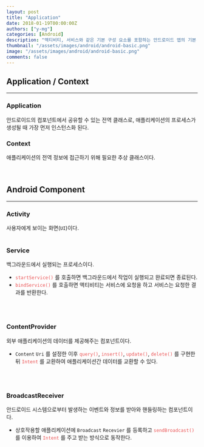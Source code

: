 ```yaml
---
layout: post
title: "Application"
date: 2018-01-19T00:00:00Z
authors: ["y-mg"]
categories: [Android]
description: "액티비티, 서비스와 같은 기본 구성 요소를 포함하는 안드로이드 앱의 기본 클래스"
thumbnail: "/assets/images/android/android-basic.png"
image: "/assets/images/android/android-basic.png"
comments: false
---
```


## Application / Context
***
### Application
안드로이드의 컴포넌트에서 공유할 수 있는 전역 클래스로, 애플리케이션의 프로세스가 생성될 때 가장 먼저 인스턴스화 된다.

### Context
애플리케이션의 전역 정보에 접근하기 위해 필요한 추상 클래스이다.
<br/>
<br/>
<br/>



## Android Component
***
### Activity
사용자에게 보이는 화면(`UI`)이다.
<br/>
<br/>

### Service
백그라운드에서 실행되는 프로세스이다.
- <code style="color: #eb5657;">startService()</code> 를 호출하면 백그라운드에서 작업이 실행되고 완료되면 종료된다. 
- <code style="color: #eb5657;">bindService()</code> 를 호출하면 액티비티는 서비스에 요청을 하고 서비스는 요청한 결과를 반환한다.
<br/>
<br/>

### ContentProvider
외부 애플리케이션의 데이터를 제공해주는 컴포넌트이다.
- `Content` `Uri` 를 설정한 이후 <code style="color: #eb5657;">query()</code>, <code style="color: #eb5657;">insert()</code>, <code style="color: #eb5657;">update()</code>, <code style="color: #eb5657;">delete()</code> 를 구현한 뒤 <code style="color: #eb5657;">Intent</code> 를 교환하여 애플리케이션간 데이터를 교환할 수 있다.
<br/>
<br/>

### BroadcastReceiver
안드로이드 시스템으로부터 발생하는 이벤트와 정보를 받아와 핸들링하는 컴포넌트이다.
- 상호작용할 애플리케이션에 `Broadcast` `Recevier` 를 등록하고 <code style="color: #eb5657;">sendBroadcast()</code> 를 이용하여 <code style="color: #eb5657;">Intent</code> 를 주고 받는 방식으로 동작한다.